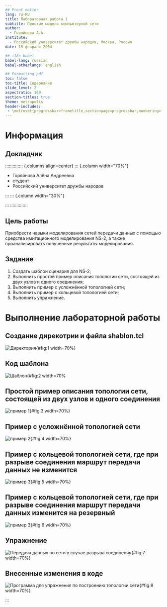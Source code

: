 ```yaml
---
## Front matter
lang: ru-RU
title: Лабораторная работа 1
subtitle: Простые модели компьютерной сети
author:
  - Горяйнова А.А.
institute:
  - Российский университет дружбы народов, Москва, Россия
date: 15 февраля 2004

## i18n babel
babel-lang: russian
babel-otherlangs: english

## Formatting pdf
toc: false
toc-title: Содержание
slide_level: 2
aspectratio: 169
section-titles: true
theme: metropolis
header-includes:
 - \metroset{progressbar=frametitle,sectionpage=progressbar,numbering=fraction}
---
```


# Информация

## Докладчик

:::::::::::::: {.columns align=center}
::: {.column width="70%"}

  * Горяйнова Алёна Андреевна
  * студент
  * Российский университет дружбы народов


:::
::: {.column width="30%"}



:::
::::::::::::::

## Цель работы

Приобрести навыки моделирования сетей передачи данных с помощью средства имитационного моделирования NS-2, а также проанализировать полученные результаты моделирования.

## Задание

1. Создать шаблон сценария для NS-2;
2. Выполнить простой пример описания топологии сети, состоящей из двух узлов и одного соединения;
3. Выполнить пример с усложнённой топологией сети;
4. Выполнить пример с кольцевой топологией сети;
5. Выполнить упражнение.

# Выполнение лабораторной работы

## Создание дирекотрии и файла shablon.tcl

![Директория](image/1.png){#fig:1 width=70%}

## Код шаблона

![Шаблон](image/2.png){#fig:2 width=70%

## Простой пример описания топологии сети, состоящей из двух узлов и одного соединения 

![пример 1](image/3.png){#fig:3 width=70%}

## Пример с усложнённой топологией сети

![пример 2](image/4.png){#fig:4 width=70%}

## Пример с кольцевой топологией сети, где при разрыве соединения маршрут передачи данных не изменится

![пример 3 ](image/5.png){#fig:5 width=70%}

## Пример с кольцевой топологией сети, где при разрыве соединения маршрут передачи данных изменится на резервный

![пример 3](image/6.png){#fig:6 width=70%}

## Упражнение

![Передача данных по сети в случае разрыва соединения](image/7.png){#fig:7 width=70%}

## Внесенные изменения в коде

![Программа для упражнения по построению топологии сети](image/8.png){#fig:8 width=70%}

:::

